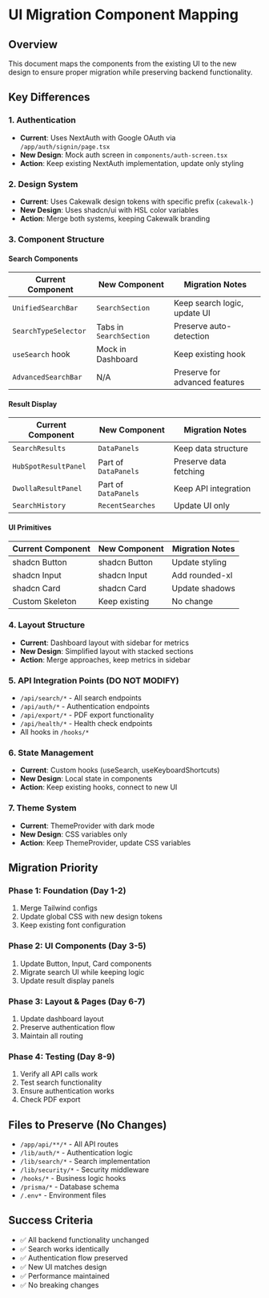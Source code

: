 # UI Migration Component Mapping

## Overview
This document maps the components from the existing UI to the new design to ensure proper migration while preserving backend functionality.

## Key Differences

### 1. Authentication
- **Current**: Uses NextAuth with Google OAuth via `/app/auth/signin/page.tsx`
- **New Design**: Mock auth screen in `components/auth-screen.tsx`
- **Action**: Keep existing NextAuth implementation, update only styling

### 2. Design System
- **Current**: Uses Cakewalk design tokens with specific prefix (`cakewalk-`)
- **New Design**: Uses shadcn/ui with HSL color variables
- **Action**: Merge both systems, keeping Cakewalk branding

### 3. Component Structure

#### Search Components
| Current Component | New Component | Migration Notes |
|------------------|---------------|-----------------|
| `UnifiedSearchBar` | `SearchSection` | Keep search logic, update UI |
| `SearchTypeSelector` | Tabs in `SearchSection` | Preserve auto-detection |
| `useSearch` hook | Mock in Dashboard | Keep existing hook |
| `AdvancedSearchBar` | N/A | Preserve for advanced features |

#### Result Display
| Current Component | New Component | Migration Notes |
|------------------|---------------|-----------------|
| `SearchResults` | `DataPanels` | Keep data structure |
| `HubSpotResultPanel` | Part of `DataPanels` | Preserve data fetching |
| `DwollaResultPanel` | Part of `DataPanels` | Keep API integration |
| `SearchHistory` | `RecentSearches` | Update UI only |

#### UI Primitives
| Current Component | New Component | Migration Notes |
|------------------|---------------|-----------------|
| shadcn Button | shadcn Button | Update styling |
| shadcn Input | shadcn Input | Add rounded-xl |
| shadcn Card | shadcn Card | Update shadows |
| Custom Skeleton | Keep existing | No change |

### 4. Layout Structure
- **Current**: Dashboard layout with sidebar for metrics
- **New Design**: Simplified layout with stacked sections
- **Action**: Merge approaches, keep metrics in sidebar

### 5. API Integration Points (DO NOT MODIFY)
- `/api/search/*` - All search endpoints
- `/api/auth/*` - Authentication endpoints
- `/api/export/*` - PDF export functionality
- `/api/health/*` - Health check endpoints
- All hooks in `/hooks/*`

### 6. State Management
- **Current**: Custom hooks (useSearch, useKeyboardShortcuts)
- **New Design**: Local state in components
- **Action**: Keep existing hooks, connect to new UI

### 7. Theme System
- **Current**: ThemeProvider with dark mode
- **New Design**: CSS variables only
- **Action**: Keep ThemeProvider, update CSS variables

## Migration Priority

### Phase 1: Foundation (Day 1-2)
1. Merge Tailwind configs
2. Update global CSS with new design tokens
3. Keep existing font configuration

### Phase 2: UI Components (Day 3-5)
1. Update Button, Input, Card components
2. Migrate search UI while keeping logic
3. Update result display panels

### Phase 3: Layout & Pages (Day 6-7)
1. Update dashboard layout
2. Preserve authentication flow
3. Maintain all routing

### Phase 4: Testing (Day 8-9)
1. Verify all API calls work
2. Test search functionality
3. Ensure authentication works
4. Check PDF export

## Files to Preserve (No Changes)
- `/app/api/**/*` - All API routes
- `/lib/auth/*` - Authentication logic
- `/lib/search/*` - Search implementation
- `/lib/security/*` - Security middleware
- `/hooks/*` - Business logic hooks
- `/prisma/*` - Database schema
- `/.env*` - Environment files

## Success Criteria
- ✅ All backend functionality unchanged
- ✅ Search works identically
- ✅ Authentication flow preserved
- ✅ New UI matches design
- ✅ Performance maintained
- ✅ No breaking changes
